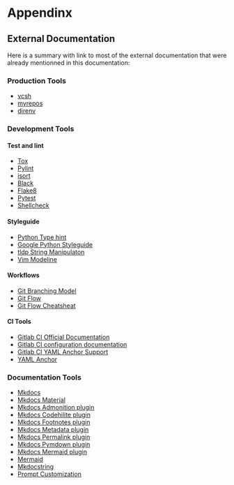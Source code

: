 # Appendinx

## External Documentation

Here is a summary with link to most of the external documentation that were
already mentionned in this documentation:

### Production Tools

  * [vcsh][vcsh]
  * [myrepos][myrepos]
  * [direnv][direnv]

[vcsh]: https://github.com/RichiH/vcsh
[myrepos]: https://myrepos.branchable.com/
[direnv]: https://direnv.net

### Development Tools

####  Test and lint

  * [Tox][tox]
  * [Pylint][pylint]
  * [isort][isort]
  * [Black][black]
  * [Flake8][flake8]
  * [Pytest][pytest]
  * [Shellcheck][shellcheck]

[tox]: https://tox.readthedocs.io/en/latest/
[pylint]: https://pylint.org/
[isort]: https://timothycrosley.github.io/isort/
[black]: https://pypi.org/project/black/
[flake8]: https://pypi.org/project/flake8/
[pytest]: https://pypi.org/project/pytest/
[shellcheck]: https://github.com/koalaman/shellcheck

#### Styleguide

  * [Python Type hint][type_hint]
  * [Google Python Styleguide][google_python_styleguide]
  * [tldp String Manipulaton][tldp_string_manipulaton]
  * [Vim Modeline][vim_modeline]

[type_hint]: https://docs.python.org/3/library/typing.html
[google_python_styleguide]: https://google.github.io/styleguide/pyguide.html#s3.8-comments-and-docstrings
[tldp_string_manipulaton]: https://www.tldp.org/LDP/abs/html/string-manipulation.html
[vim_modeline]: https://vim.fandom.com/wiki/Modeline_magic

#### Workflows

  * [Git Branching Model][git_branching_model]
  * [Git Flow][git_flow]
  * [Git Flow Cheatsheat][git_flow_cheatsheet]

[git_branching_model]: https://nvie.com/posts/a-successful-git-branching-model/
[git_flow]: https://github.com/nvie/gitflow/wiki/Installation
[git_flow_cheatsheet]: https://danielkummer.github.io/git-flow-cheatsheet/

#### CI Tools

  * [Gitlab CI Official Documentation][gitlab_ci_official_documentation]
  * [Gitlab CI configuration documentation][gitlab_ci_config_documentation]
  * [Gitlab CI YAML Anchor Support ][gitlab_ci_yaml_anchor]
  * [YAML Anchor][yaml_anchor]

[gitlab_ci_official_documentation]: https://docs.gitlab.com/runner/
[gitlab_ci_config_documentation]: https://docs.gitlab.com/ee/ci/yaml/
[gitlab_ci_yaml_anchor]: https://docs.gitlab.com/ee/ci/yaml/#anchors
[yaml_anchor]: https://yaml.org/spec/1.2/spec.html#id2765878

### Documentation Tools

  * [Mkdocs][mkdocs]
  * [Mkdocs Material][mkdocs_material]
  * [Mkdocs Admonition plugin][mkdocs_admonition_plugin]
  * [Mkdocs Codehilite plugin][mkdocs_codehilite_plugin]
  * [Mkdocs Footnotes plugin][mkdocs_footnotes_plugin]
  * [Mkdocs Metadata plugin][mkdocs_metadata_plugin]
  * [Mkdocs Permalink plugin][mkdocs_permalink_plugin]
  * [Mkdocs Pymdown plugin][mkdocs_pymdown_plugin]
  * [Mkdocs Mermaid plugin][mkdocs_mermaid_plugin]
  * [Mermaid][mermaid]
  * [Mkdocstring][mkdocstring]
  * [Prompt Customization][prompt_customization]

[mkdocs]: https://pypi.org/project/mkdocs/
[mkdocs_material]: https://squidfunk.github.io/mkdocs-material/data-privacy/
[mkdocs_admonition_plugin]: https://squidfunk.github.io/mkdocs-material/extensions/admonition/
[mkdocs_codehilite_plugin]: https://squidfunk.github.io/mkdocs-material/extensions/codehilite/
[mkdocs_footnotes_plugin]: https://squidfunk.github.io/mkdocs-material/extensions/footnotes/
[mkdocs_metadata_plugin]: https://squidfunk.github.io/mkdocs-material/extensions/metadata/
[mkdocs_permalink_plugin]: https://squidfunk.github.io/mkdocs-material/extensions/permalinks/
[mkdocs_pymdown_plugin]: https://squidfunk.github.io/mkdocs-material/extensions/pymdown/
[mkdocs_mermaid_plugin]: https://mermaid-js.github.io/mermaid/#/flowchart
[mermaid]: https://squidfunk.github.io/mkdocs-material/
[mkdocstring]: https://pawamoy.github.io/mkdocstrings/
[prompt_customization]: https://wiki.archlinux.org/index.php/Bash/Prompt_customization#Prompts
